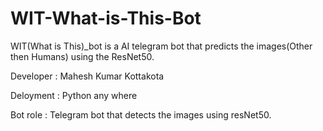# WIT-What-is-This-Bot
WIT(What is This)_bot is a AI telegram bot that predicts the images(Other then Humans) using the ResNet50.


Developer : Mahesh Kumar Kottakota

Deloyment : Python any where 

Bot role : Telegram bot that detects the images using resNet50.



